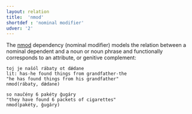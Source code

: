 ```yaml
---
layout: relation
title:  'nmod'
shortdef : 'nominal modifier'
udver: '2'
---
```



The [nmod]() dependency (nominal modifier) models the relation between a nominal dependent and a noun or noun phrase and functionally corresponds to an attribute, or genitive complement:
    
~~~ sdparse
toj je našól rábaty ot dǽdane
lit: has-he found things from grandfather-the
"he has found things from his grandfather" 
nmod(rábaty, dǽdane)  
~~~ 

~~~ sdparse
so naučény 6 pakéty ǧugáry
"they have found 6 packets of cigarettes"
nmod(pakéty, ǧugáry)
~~~
<!-- Interlanguage links updated Po 11. listopadu 2024, 20:11:02 CET -->
